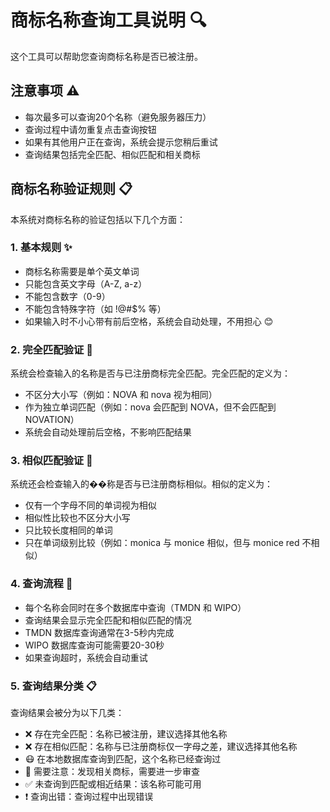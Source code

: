 # 商标名称查询工具说明 🔍

这个工具可以帮助您查询商标名称是否已被注册。

## 注意事项 ⚠️
- 每次最多可以查询20个名称（避免服务器压力）
- 查询过程中请勿重复点击查询按钮
- 如果有其他用户正在查询，系统会提示您稍后重试
- 查询结果包括完全匹配、相似匹配和相关商标

## 商标名称验证规则 📋
本系统对商标名称的验证包括以下几个方面：

### 1. 基本规则 ✨
- 商标名称需要是单个英文单词
- 只能包含英文字母（A-Z, a-z）
- 不能包含数字（0-9）
- 不能包含特殊字符（如 !@#$% 等）
- 如果输入时不小心带有前后空格，系统会自动处理，不用担心 😊

### 2. 完全匹配验证 🎯
系统会检查输入的名称是否与已注册商标完全匹配。完全匹配的定义为：
- 不区分大小写（例如：NOVA 和 nova 视为相同）
- 作为独立单词匹配（例如：nova 会匹配到 NOVA，但不会匹配到 NOVATION）
- 系统会自动处理前后空格，不影响匹配结果

### 3. 相似匹配验证 👀
系统还会检查输入的��称是否与已注册商标相似。相似的定义为：
- 仅有一个字母不同的单词视为相似
- 相似性比较也不区分大小写
- 只比较长度相同的单词
- 只在单词级别比较（例如：monica 与 monice 相似，但与 monice red 不相似）

### 4. 查询流程 🔄
- 每个名称会同时在多个数据库中查询（TMDN 和 WIPO）
- 查询结果会显示完全匹配和相似匹配的情况
- TMDN 数据库查询通常在3-5秒内完成
- WIPO 数据库查询可能需要20-30秒
- 如果查询超时，系统会自动重试

### 5. 查询结果分类 📋
查询结果会被分为以下几类：
- ❌ 存在完全匹配：名称已被注册，建议选择其他名称
- ❌ 存在相似匹配：名称与已注册商标仅一字母之差，建议选择其他名称
- 😷 在本地数据库查询到匹配，这个名称已经查询过
- 🤔 需要注意：发现相关商标，需要进一步审查
- ✅ 未查询到匹配或相近结果：该名称可能可用
- ❗ 查询出错：查询过程中出现错误